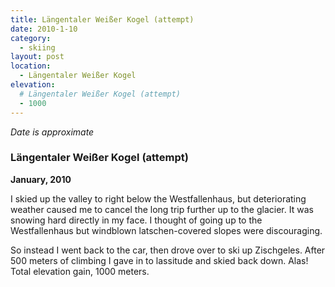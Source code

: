 ```yaml
---
title: Längentaler Weißer Kogel (attempt)
date: 2010-1-10
category:
  - skiing
layout: post
location:
  - Längentaler Weißer Kogel
elevation:
  # Längentaler Weißer Kogel (attempt)
  - 1000
---
```


*Date is approximate*

### Längentaler Weißer Kogel (attempt)
<b>January, 2010</b>

I skied up the valley to right below the Westfallenhaus, but deteriorating
weather caused me to cancel the long trip further up to the glacier. It was
snowing hard directly in my face. I thought of going up to the Westfallenhaus
but windblown latschen-covered slopes were discouraging.

So instead I went back to the car, then drove over to ski up Zischgeles. After
500 meters of climbing I gave in to lassitude and skied back down. Alas! Total
elevation gain, 1000 meters.
